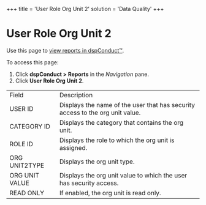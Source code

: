 +++
title = 'User Role Org Unit 2'
solution = 'Data Quality'
+++

# User Role Org Unit 2

<div class="use">

Use this page to [view reports in
dspConduct™](../Use_Cases/View_Reports_in_dspConduct.htm).

</div>

To access this page:

1.  Click <span style="font-weight: bold;">dspConduct \>
    </span>**Reports** in the *Navigation* pane.
2.  Click **User Role Org Unit
2**.

|                |                                                                               |
| -------------- | ----------------------------------------------------------------------------- |
| Field          | Description                                                                   |
| USER ID        | Displays the name of the user that has security access to the org unit value. |
| CATEGORY ID    | Displays the category that contains the org unit.                             |
| ROLE ID        | Displays the role to which the org unit is assigned.                          |
| ORG UNIT2TYPE  | Displays the org unit type.                                                   |
| ORG UNIT VALUE | Displays the org unit value to which the user has security access.            |
| READ ONLY      | If enabled, the org unit is read only.                                        |
